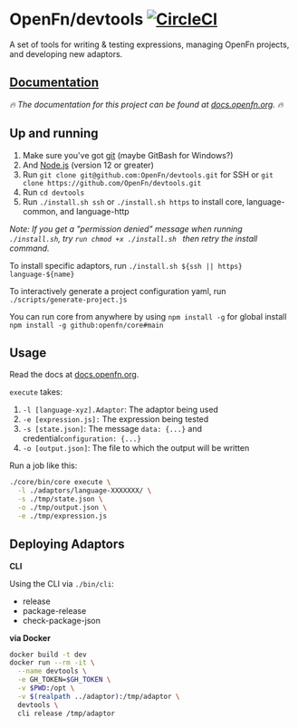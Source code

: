 # OpenFn/devtools [![CircleCI](https://circleci.com/gh/OpenFn/devtools.svg?style=svg)](https://circleci.com/gh/OpenFn/devtools)

A set of tools for writing &amp; testing expressions, managing OpenFn projects,
and developing new adaptors.

## [Documentation](https://docs.openfn.org/documentation/devtools/home)

_🔥 The documentation for this project can be found at
[docs.openfn.org](https://docs.openfn.org/documentation/devtools/home). 🔥_

## Up and running

1. Make sure you've got [git](https://git-scm.com/downloads) (maybe GitBash for
   Windows?)
2. And [Node.js](https://nodejs.org/en/download/) (version 12 or greater)
3. Run `git clone git@github.com:OpenFn/devtools.git` for SSH or
   `git clone https://github.com/OpenFn/devtools.git`
4. Run `cd devtools`
5. Run `./install.sh ssh` or `./install.sh https` to install core,
   language-common, and language-http

_Note: If you get a "permission denied" message when running `./install.sh`, try
`run chmod +x ./install.sh ` then retry the install command._

To install specific adaptors, run
`./install.sh ${ssh || https} language-${name}`

To interactively generate a project configuration yaml, run
`./scripts/generate-project.js`

You can run core from anywhere by using `npm install -g` for global install
`npm install -g github:openfn/core#main`

## Usage

Read the docs at
[docs.openfn.org](https://docs.openfn.org/documentation/devtools/home).

`execute` takes:

1. `-l [language-xyz].Adaptor`: The adaptor being used
2. `-e [expression.js]:` The expression being tested
3. `-s [state.json]`: The message `data: {...}` and
   credential`configuration: {...}`
4. `-o [output.json]`: The file to which the output will be written

Run a job like this:

```sh
./core/bin/core execute \
  -l ./adaptors/language-XXXXXXX/ \
  -s ./tmp/state.json \
  -o ./tmp/output.json \
  -e ./tmp/expression.js
```

## Deploying Adaptors

**CLI**

Using the CLI via `./bin/cli`:

- release
- package-release
- check-package-json

**via Docker**

```sh
docker build -t dev
docker run --rm -it \
  --name devtools \
  -e GH_TOKEN=$GH_TOKEN \
  -v $PWD:/opt \
  -v $(realpath ../adaptor):/tmp/adaptor \
  devtools \
  cli release /tmp/adaptor
```
